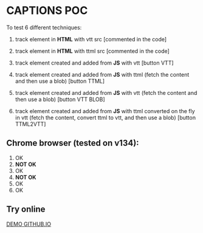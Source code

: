 # CAPTIONS POC

To test 6 different techniques:

1. track element in **HTML** with vtt src [commented in the code]

2. track element in **HTML** with ttml src [commented in the code]

3. track element created and added from **JS** with vtt [button VTT]

4. track element created and added from **JS** with ttml (fetch the content and then use a blob) [button TTML]

5. track element created and added from **JS** with vtt (fetch the content and then use a blob) [button VTT BLOB]

6. track element created and added from **JS** with ttml converted on the fly in vtt (fetch the content, convert ttml to vtt, and then use a blob) [button TTML2VTT]

## Chrome browser (tested on v134):

1. OK
2. **NOT OK**
3. OK
4. **NOT OK**
5. OK
6. OK

## Try online

[DEMO GITHUB.IO](https://cnt000paramount.github.io/track-example/)
